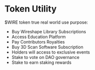 # Token Utility

$WIRE token true real world use purpose:

* Buy Wireshape Library Subscriptions
* Access Education Platform
* Pay Contributors Royalties
* Buy 3D Scan Software Subscription
* Holders will access to exclusive events
* Stake to vote on DAO governance
* Stake to earn staking rewards
